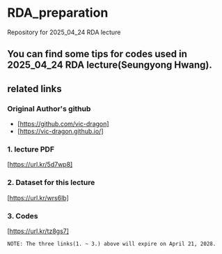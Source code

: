 # RDA_preparation
Repository for 2025_04_24 RDA lecture

## You can find some tips for codes used in 2025_04_24 RDA lecture(Seungyong Hwang).


## related links   
### Original Author's github 
* [https://github.com/vic-dragon]    
* [https://vic-dragon.github.io/]

### 1. lecture PDF   
[https://url.kr/5d7wp8]

### 2. Dataset for this lecture
[https://url.kr/wrs6lb]

### 3. Codes
[https://url.kr/tz8gs7]

```
NOTE: The three links(1. ~ 3.) above will expire on April 21, 2028.
```

